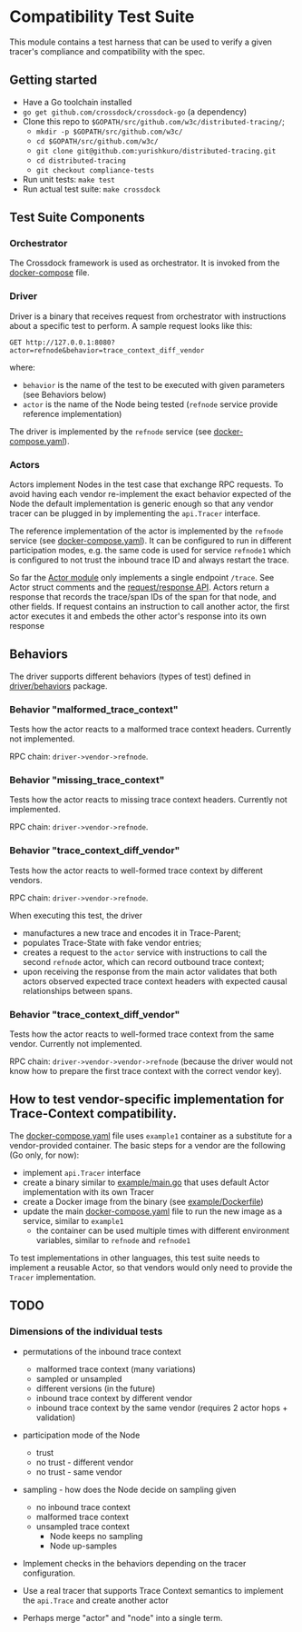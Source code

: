 # Compatibility Test Suite

This module contains a test harness that can be used to verify a given tracer's compliance and compatibility with the spec.

## Getting started

* Have a Go toolchain installed
* `go get github.com/crossdock/crossdock-go` (a dependency)
* Clone this repo to `$GOPATH/src/github.com/w3c/distributed-tracing/`;
  * `mkdir -p $GOPATH/src/github.com/w3c/`
  * `cd $GOPATH/src/github.com/w3c/`
  * `git clone git@github.com:yurishkuro/distributed-tracing.git`
  * `cd distributed-tracing`
  * `git checkout compliance-tests`
* Run unit tests: `make test`
* Run actual test suite: `make crossdock`

## Test Suite Components

### Orchestrator

The Crossdock framework is used as orchestrator. It is invoked from the [docker-compose](./docker-compose.yaml) file.

### Driver

Driver is a binary that receives request from orchestrator with instructions about a specific test to perform. A sample request looks like this:

```
GET http://127.0.0.1:8080?actor=refnode&behavior=trace_context_diff_vendor
```

where:
  * `behavior` is the name of the test to be executed with given parameters (see Behaviors below)
  * `actor` is the name of the Node being tested (`refnode` service provide reference implementation)

The driver is implemented by the `refnode` service (see [docker-compose.yaml](./docker-compose.yaml)).

### Actors

Actors implement Nodes in the test case that exchange RPC requests. To avoid having each vendor re-implement the exact behavior expected of the Node the default implementation is generic enough so that any vendor tracer can be plugged in by implementing the `api.Tracer` interface.

The reference implementation of the actor is implemented by the `refnode` service (see [docker-compose.yaml](./docker-compose.yaml)). It can be configured to run in different participation modes, e.g. the same code is used for service `refnode1` which is configured to not trust the inbound trace ID and always restart the trace.

So far the [Actor module](./actor/)  only implements a single endpoint `/trace`. See Actor struct comments and the [request/response API](./api/). Actors return a response that records the trace/span IDs of the span for that node, and other fields. If request contains an instruction to call another actor, the first actor executes it and embeds the other actor's response into its own response

## Behaviors

The driver supports different behaviors (types of test) defined in [driver/behaviors](./driver/behaviors/) package.

### Behavior "malformed_trace_context"

Tests how the actor reacts to a malformed trace context headers. Currently not implemented.

RPC chain: `driver->vendor->refnode`.

### Behavior "missing_trace_context"

Tests how the actor reacts to missing trace context headers. Currently not implemented.

RPC chain: `driver->vendor->refnode`.

### Behavior "trace_context_diff_vendor"

Tests how the actor reacts to well-formed trace context by different vendors.

RPC chain: `driver->vendor->refnode`.

When executing this test, the driver

* manufactures a new trace and encodes it in Trace-Parent;
* populates Trace-State with fake vendor entries;
* creates a request to the `actor` service with instructions to call the second `refnode` actor, which can record outbound trace context;
* upon receiving the response from the main actor validates that both actors observed expected trace context headers with expected causal relationships between spans.

### Behavior "trace_context_diff_vendor"

Tests how the actor reacts to well-formed trace context from the same vendor. Currently not implemented.

RPC chain: `driver->vendor->vendor->refnode` (because the driver would not know how to prepare the first trace context with the correct vendor key).

## How to test vendor-specific implementation for Trace-Context compatibility.

The [docker-compose.yaml](./docker-compose.yaml) file uses `example1` container as a substitute for a vendor-provided container. The basic steps for a vendor are the following (Go only, for now):
  * implement `api.Tracer` interface
  * create a binary similar to [example/main.go](./example/main.go) that uses default Actor implementation with its own Tracer
  * create a Docker image from the binary (see [example/Dockerfile](./example/Dockerfile))
  * update the main [docker-compose.yaml](./docker-compose.yaml) file to run the new image as a service, similar to `example1`
    * the container can be used multiple times with different environment variables, similar to `refnode` and `refnode1`

To test implementations in other languages, this test suite needs to implement a reusable Actor, so that vendors would only need to provide the `Tracer` implementation.

## TODO

### Dimensions of the individual tests
  * permutations of the inbound trace context
    * malformed trace context (many variations)
    * sampled or unsampled
    * different versions (in the future)
    * inbound trace context by different vendor
    * inbound trace context by the same vendor (requires 2 actor hops + validation)
  * participation mode of the Node
    * trust
    * no trust - different vendor
    * no trust - same vendor
  * sampling - how does the Node decide on sampling given
    * no inbound trace context
    * malformed trace context
    * unsampled trace context
      * Node keeps no sampling
      * Node up-samples

* Implement checks in the behaviors depending on the tracer configuration.
* Use a real tracer that supports Trace Context semantics to implement the `api.Trace` and create another actor
* Perhaps merge "actor" and "node" into a single term.
